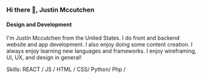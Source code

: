 ### Hi there 👋, Justin Mccutchen
#### Design and Development

I'm Justin Mccutchen from the United States. I do front and backend website and app development. I also enjoy doing some content creation. I always enjoy learning new languages and frameworks. I enjoy wireframing, Ui, UX, and design in general!

Skills: REACT / JS / HTML / CSS/ Python/ Php / 


